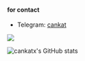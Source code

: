 #### for contact



- Telegram: [cankat](https://t.me/cankat)



![](https://komarev.com/ghpvc/?username=cankatx)

![cankatx's GitHub stats](https://github-readme-stats.vercel.app/api?username=cankatx&amp;show_icons=true&amp;theme=dark#gh-dark-mode-only)



